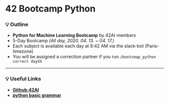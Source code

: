 # 42 Bootcamp Python

### :bulb: Outline
- __Python for Machine Learning Bootcamp__ by 42AI members
- 5-Day Bootcamp _(All day, 2020. 04. 13. ~ 04. 17.)_
- Each subject is available each day at 8:42 AM via the slack-bot (Paris-timezone)
- You will be assigned a correction partner if you run `/bootcmap_python correct dayXX`

---
### :bulb: Useful Links
- [__Github:42AI__](https://github.com/42-AI/bootcamp_python)
- [__python basic grammar__](https://wikidocs.net/16029)
